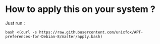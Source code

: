 # How to apply this on your system ?

Just run :

`bash <(curl -s https://raw.githubusercontent.com/unixfox/APT-preferences-for-Debian-8/master/apply.bash)`
